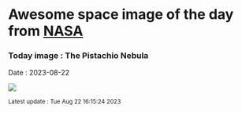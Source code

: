 
# Awesome space image of the day from [NASA](https://api.nasa.gov/)

### Today image : The Pistachio Nebula
Date : 2023-08-22

![](https://apod.nasa.gov/apod/image/2308/Pistachio_Falls_960.jpg)

<small>Latest update : Tue Aug 22 16:15:24 2023</small>
        
